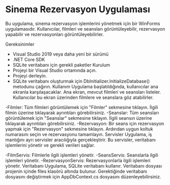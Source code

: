 # Sinema Rezervasyon Uygulaması

Bu uygulama, sinema rezervasyon işlemlerini yönetmek için bir WinForms uygulamasıdır. Kullanıcılar, filmleri ve seansları görüntüleyebilir, rezervasyon yapabilir ve rezervasyonları görüntüleyebilirler.

Gereksinimler
- Visual Studio 2019 veya daha yeni bir sürümü
- .NET Core SDK
- SQLite veritabanı için gerekli paketler
Kurulum
- Projeyi bir Visual Studio ortamında açın.
- Projeyi derleyin.
- SQLite veritabanı oluşturmak için DbInitializer.InitializeDatabase() metodunu çağırın.
Kullanım
Uygulama başlatıldığında, kullanıcılar ana ekranla karşılaşacaklar. Ana ekran, mevcut filmleri ve seansları listeler. Kullanıcılar bu ekran üzerinden filmlere ve seanslara göz atabilirler.

-Filmler: Tüm filmleri görüntülemek için "Filmler" sekmesine tıklayın. İlgili filmin üzerine tıklayarak ayrıntıları görebilirsiniz.
-Seanslar: Tüm seansları görüntülemek için "Seanslar" sekmesine tıklayın. İlgili seansın üzerine tıklayarak ayrıntıları görebilirsiniz.
-Rezervasyon: Bir seans için rezervasyon yapmak için "Rezervasyon" sekmesine tıklayın. Ardından uygun koltuk numarasını seçin ve rezervasyonu tamamlayın.
Servisler
Uygulama, iş mantığını ayrı servisler aracılığıyla gerçekleştirir. Bu servisler, veritabanı işlemlerini yönetir ve gerekli verileri sağlar.

-FilmServis: Filmlerle ilgili işlemleri yönetir.
-SeansServis: Seanslarla ilgili işlemleri yönetir.
-RezervasyonServis: Rezervasyonlarla ilgili işlemleri yönetir.
Veritabanı
Uygulama, SQLite veritabanı kullanır. Veritabanı dosyası projenin içinde files klasörü altında bulunur. Gerektiğinde veritabanı dosyasını değiştirmek için AppDbContext.cs dosyasını düzenleyebilirsiniz. 
